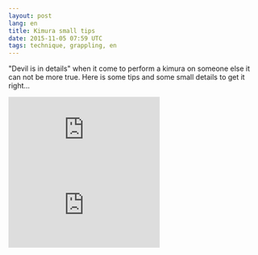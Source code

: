 ```yaml
---
layout: post
lang: en
title: Kimura small tips
date: 2015-11-05 07:59 UTC
tags: technique, grappling, en
---
```


"Devil is in details" when it come to perform a kimura on someone else it can not be more true. Here is some tips and some small details to get it right...

<iframe src="https://www.youtube.com/embed/qp0zShjuAbo" frameborder="0" allowfullscreen></iframe>

<iframe src="https://www.youtube.com/embed/VviIxA0pYoo" frameborder="0" allowfullscreen></iframe>